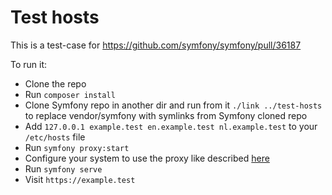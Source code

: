 # Test hosts

This is a test-case for https://github.com/symfony/symfony/pull/36187

To run it:

- Clone the repo
- Run `composer install`
- Clone Symfony repo in another dir and run from it `./link ../test-hosts` to replace vendor/symfony with symlinks from Symfony cloned repo
- Add `127.0.0.1 example.test en.example.test nl.example.test` to your `/etc/hosts` file
- Run `symfony proxy:start`
- Configure your system to use the proxy like described [here](https://symfony.com/doc/current/setup/symfony_server.html#local-domain-names)
- Run `symfony serve`
- Visit `https://example.test`
